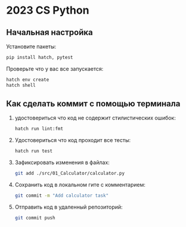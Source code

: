 # 2023 CS Python

## Начальная настройка

Установите пакеты:
```bash
pip install hatch, pytest
```

Проверьте что у вас все запускается:
```bash
hatch env create
hatch shell
```

## Как сделать коммит с помощью терминала

1. удостовериться что код не содержит стилистических ошибок:
    ```bash
    hatch run lint:fmt
    ```
2. Удостовериться что код проходит все тесты:
    ```bash
    hatch run test
    ```
3. Зафиксировать изменения в файлах:
    ```bash
    git add ./src/01_Calculator/calculator.py
    ```
4. Сохранить код в локальном гите с комментарием:
    ```bash
    git commit -m "Add calculator task"
    ```
5. Отправить код в удаленный репозиторий:
    ```bash
    git commit push
    ```
